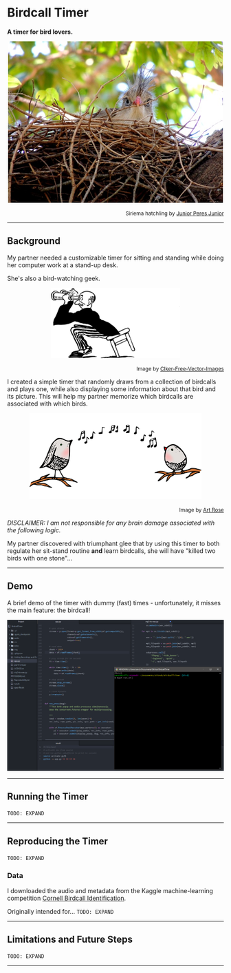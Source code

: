 # Birdcall Timer

**A timer for bird lovers.**

<p align="center"><img src="img/siriema.jpg" width=500></p>
<p align="right" style="font-size: 12px">Siriema hatchling by <a href="https://pixabay.com/users/jrperes-103619/">Junior Peres Junior</a></p>

---

## Background

My partner needed a customizable timer for sitting and standing while doing her computer work at a stand-up desk. 

She's also a bird-watching geek. 
<p align="center"><img src="img/birdwatcher.png" width=300></p>
<p align="right" style="font-size: 12px">Image by <a href="https://pixabay.com/users/clker-free-vector-images-3736/">Clker-Free-Vector-Images</a></p>

I created a simple timer that randomly draws from a collection of birdcalls and plays one, while also displaying some information about that bird and its picture. This will help my partner memorize which birdcalls are associated with which birds.

<p align="center"><img src="img/birdsong_art.png" width=400></p>
<p align="right" style="font-size: 12px">Image by <a href="https://pixabay.com/users/artrose-16042123/">Art Rose</a></p>


*DISCLAIMER: I am not responsible for any brain damage associated with the following logic.*

My partner discovered with triumphant glee that by using this timer to both regulate her sit-stand routine **and** learn birdcalls, she will have "killed two birds with one stone"...

---

## Demo

A brief demo of the timer with dummy (fast) times - unfortunately, it misses the main feature: the birdcall!

<p align="center"><img src="img/demo.gif"></p>

---

## Running the Timer 

`TODO: EXPAND`

---

## Reproducing the Timer 

`TODO: EXPAND`

### Data

I downloaded the audio and metadata from the Kaggle machine-learning competition [Cornell Birdcall Identification](https://www.kaggle.com/c/birdsong-recognition).

Originally intended for... `TODO: EXPAND`


---

## Limitations and Future Steps

`TODO: EXPAND`

---












